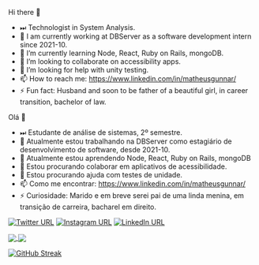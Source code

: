 

Hi there 👋 
- ⏭ Technologist in System Analysis.
- 🔭 I am currently working at DBServer as a software development intern since 2021-10.
- 🌱 I’m currently learning Node, React, Ruby on Rails, mongoDB.
- 👯 I’m looking to collaborate on accessibility apps.
- 🤔 I’m looking for help with unity testing.
- 📫 How to reach me: https://www.linkedin.com/in/matheusgunnar/
- ⚡ Fun fact: Husband and soon to be father of a beautiful girl, in career transition, bachelor of law.
    
Olá 👋  
- ⏭ Estudante de análise de sistemas, 2º semestre.
- 🔭 Atualmente estou trabalhando na DBServer como estagiário de desenvolvimento de software, desde 2021-10.
- 🌱 Atualmente estou aprendendo Node, React, Ruby on Rails, mongoDB
- 👯 Estou procurando colaborar em aplicativos de acessibilidade.
- 🤔 Estou procurando ajuda com testes de unidade.
- 📫 Como me encontrar: https://www.linkedin.com/in/matheusgunnar/
- ⚡ Curiosidade: Marido e em breve serei pai de uma linda menina, em transição de carreira, bacharel em direito.

[![Twitter URL](https://img.shields.io/static/v1?color=red&label=Twitter%20&logo=twitter&logoColor=white&style=for-the-badge&message=Follow)](https://twitter.com/matheusgunnar)
[![Instagram URL](https://img.shields.io/static/v1?color=red&label=Instagram&logo=Instagram&logoColor=white&style=for-the-badge&message=follow)](https://www.instagram.com/matheusgunnar/)
[![LinkedIn URL](https://img.shields.io/static/v1?color=red&label=linkedin&logo=linkedin&logoColor=white&style=for-the-badge&message=Connect)](https://www.linkedin.com/in/matheusgunnar/)


<a href="https://github.com/mgunnar/">
  <img align="center" src="https://github-readme-stats.vercel.app/api/top-langs/?username=mgunnar&layout=compact&theme=radical&hide_border=true" />
</a>

<a href="https://github.com/mgunnar/">
  <img align="center" src="https://github-readme-stats.vercel.app/api?username=mgunnar&count_private=true&show_icons=true&theme=radical&hide_border=true" />
</a> 


[![GitHub Streak](http://github-readme-streak-stats.herokuapp.com?user=mgunnar&theme=highcontrast&hide_border=true&date_format=M%20j%5B%2C%20Y%5D&ring=DD3208&stroke=DD2727&sideNums=67DD49)](https://git.io/streak-stats)

